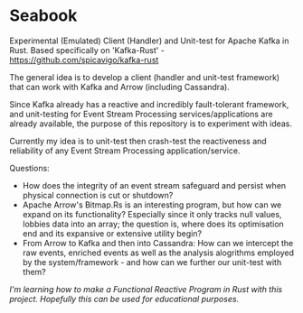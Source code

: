 # Seabook
Experimental (Emulated) Client (Handler) and Unit-test for Apache Kafka in Rust. Based specifically on 'Kafka-Rust' - https://github.com/spicavigo/kafka-rust

The general idea is to develop a client (handler and unit-test framework) that can work with Kafka and Arrow (including Cassandra).

Since Kafka already has a reactive and incredibly fault-tolerant framework, and unit-testing for Event Stream Processing services/applications are already available, the purpose of this repository is to experiment with ideas.

Currently my idea is to unit-test then crash-test the reactiveness and reliability of any Event Stream Processing application/service.

Questions:
- How does the integrity of an event stream safeguard and persist when physical connection is cut or shutdown?
- Apache Arrow's Bitmap.Rs is an interesting program, but how can we expand on its functionality? Especially since it only tracks null values, lobbies data into an array; the question is, where does its optimisation end and its expansive or extensive utility begin?
- From Arrow to Kafka and then into Cassandra: How can we intercept the raw events, enriched events as well as the analysis alogrithms employed by the system/framework - and how can we further our unit-test with them?

*I'm learning how to make a Functional Reactive Program in Rust with this project.
Hopefully this can be used for educational purposes.*

